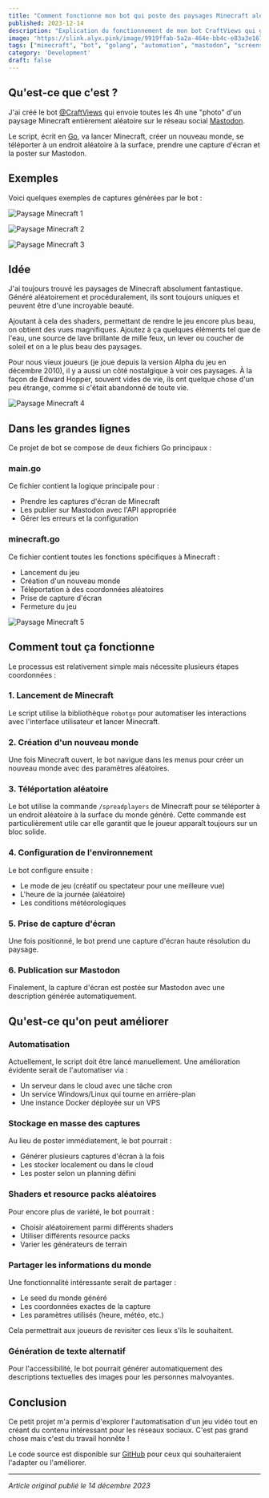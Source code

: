 ```yaml
---
title: "Comment fonctionne mon bot qui poste des paysages Minecraft aléatoires ?"
published: 2023-12-14
description: "Explication du fonctionnement de mon bot CraftViews qui génère et partage automatiquement des captures d'écran de paysages Minecraft aléatoires toutes les 4 heures."
image: 'https://slink.alyx.pink/image/9919ffab-5a2a-464e-bb4c-e83a3e1678e1.png'
tags: ["minecraft", "bot", "golang", "automation", "mastodon", "screenshot"]
category: 'Development'
draft: false
---
```


## Qu'est-ce que c'est ?

J'ai créé le bot [@CraftViews](https://3615.computer/@CraftViews) qui envoie toutes les 4h une "photo" d'un paysage Minecraft entièrement aléatoire sur le réseau social [Mastodon](https://joinmastodon.org/).

Le script, écrit en [Go](https://go.dev/), va lancer Minecraft, créer un nouveau monde, se téléporter à un endroit aléatoire à la surface, prendre une capture d'écran et la poster sur Mastodon.

## Exemples

Voici quelques exemples de captures générées par le bot :

![Paysage Minecraft 1](https://slink.alyx.pink/image/0261ac89-9421-4b97-9e78-f180e5b0ed51.png)

![Paysage Minecraft 2](https://slink.alyx.pink/image/9b9aa25a-d029-4449-8bd7-fbc7ca98835b.png)

![Paysage Minecraft 3](https://slink.alyx.pink/image/da19e5c3-8158-4c3a-95b7-ce82d378ca84.png)

## Idée

J'ai toujours trouvé les paysages de Minecraft absolument fantastique. Généré aléatoirement et procéduralement, ils sont toujours uniques et peuvent être d'une incroyable beauté.

Ajoutant à cela des shaders, permettant de rendre le jeu encore plus beau, on obtient des vues magnifiques. Ajoutez à ça quelques éléments tel que de l'eau, une source de lave brillante de mille feux, un lever ou coucher de soleil et on a le plus beau des paysages.

Pour nous vieux joueurs (je joue depuis la version Alpha du jeu en décembre 2010), il y a aussi un côté nostalgique à voir ces paysages. À la façon de Edward Hopper, souvent vides de vie, ils ont quelque chose d'un peu étrange, comme si c'était abandonné de toute vie.

![Paysage Minecraft 4](https://slink.alyx.pink/image/9ec08179-29c4-4846-bb29-d0d719fdf9b3.png)

## Dans les grandes lignes

Ce projet de bot se compose de deux fichiers Go principaux :

### main.go

Ce fichier contient la logique principale pour :
- Prendre les captures d'écran de Minecraft
- Les publier sur Mastodon avec l'API appropriée
- Gérer les erreurs et la configuration

### minecraft.go

Ce fichier contient toutes les fonctions spécifiques à Minecraft :
- Lancement du jeu
- Création d'un nouveau monde
- Téléportation à des coordonnées aléatoires
- Prise de capture d'écran
- Fermeture du jeu

![Paysage Minecraft 5](https://slink.alyx.pink/image/ac91fa2d-95e5-401d-93bb-6a115a33c14a.png)

## Comment tout ça fonctionne

Le processus est relativement simple mais nécessite plusieurs étapes coordonnées :

### 1. Lancement de Minecraft

Le script utilise la bibliothèque `robotgo` pour automatiser les interactions avec l'interface utilisateur et lancer Minecraft.

### 2. Création d'un nouveau monde

Une fois Minecraft ouvert, le bot navigue dans les menus pour créer un nouveau monde avec des paramètres aléatoires.

### 3. Téléportation aléatoire

Le bot utilise la commande `/spreadplayers` de Minecraft pour se téléporter à un endroit aléatoire à la surface du monde généré. Cette commande est particulièrement utile car elle garantit que le joueur apparaît toujours sur un bloc solide.

### 4. Configuration de l'environnement

Le bot configure ensuite :
- Le mode de jeu (créatif ou spectateur pour une meilleure vue)
- L'heure de la journée (aléatoire)
- Les conditions météorologiques

### 5. Prise de capture d'écran

Une fois positionné, le bot prend une capture d'écran haute résolution du paysage.

### 6. Publication sur Mastodon

Finalement, la capture d'écran est postée sur Mastodon avec une description générée automatiquement.

## Qu'est-ce qu'on peut améliorer

### Automatisation

Actuellement, le script doit être lancé manuellement. Une amélioration évidente serait de l'automatiser via :
- Un serveur dans le cloud avec une tâche cron
- Un service Windows/Linux qui tourne en arrière-plan
- Une instance Docker déployée sur un VPS

### Stockage en masse des captures

Au lieu de poster immédiatement, le bot pourrait :
- Générer plusieurs captures d'écran à la fois
- Les stocker localement ou dans le cloud
- Les poster selon un planning défini

### Shaders et resource packs aléatoires

Pour encore plus de variété, le bot pourrait :
- Choisir aléatoirement parmi différents shaders
- Utiliser différents resource packs
- Varier les générateurs de terrain

### Partager les informations du monde

Une fonctionnalité intéressante serait de partager :
- Le seed du monde généré
- Les coordonnées exactes de la capture
- Les paramètres utilisés (heure, météo, etc.)

Cela permettrait aux joueurs de revisiter ces lieux s'ils le souhaitent.

### Génération de texte alternatif

Pour l'accessibilité, le bot pourrait générer automatiquement des descriptions textuelles des images pour les personnes malvoyantes.

## Conclusion

Ce petit projet m'a permis d'explorer l'automatisation d'un jeu vidéo tout en créant du contenu intéressant pour les réseaux sociaux. C'est pas grand chose mais c'est du travail honnête !

Le code source est disponible sur [GitHub](https://github.com/VictorBersy/minecraft-screenshot-bot) pour ceux qui souhaiteraient l'adapter ou l'améliorer.

---

*Article original publié le 14 décembre 2023*
